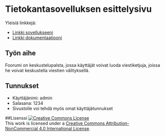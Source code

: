 # Tietokantasovelluksen esittelysivu

Yleisiä linkkejä:

* [Linkki sovellukseeni](http://anttisai.users.cs.helsinki.fi/Forum/)
* [Linkki dokumentaatiooni](https://github.com/CarnivoreBarnacle/Forum/blob/master/doc/Dokumentaatio.pdf)


## Työn aihe

Foorumi on keskustelupalsta, jossa käyttäjät voivat luoda viestiketjuja, joissa he voivat keskustella viestien välityksellä.

## Tunnukset
* Käyttäjänimi: admin
* Salasana: 1234
* Sivustolle voi tehdä myös omat käyttäjätunnukset

##Lisenssi
<a rel="license" href="http://creativecommons.org/licenses/by-nc/4.0/"><img alt="Creative Commons License" style="border-width:0" src="https://i.creativecommons.org/l/by-nc/4.0/88x31.png" /></a><br />This work is licensed under a <a rel="license" href="http://creativecommons.org/licenses/by-nc/4.0/">Creative Commons Attribution-NonCommercial 4.0 International License</a>.
